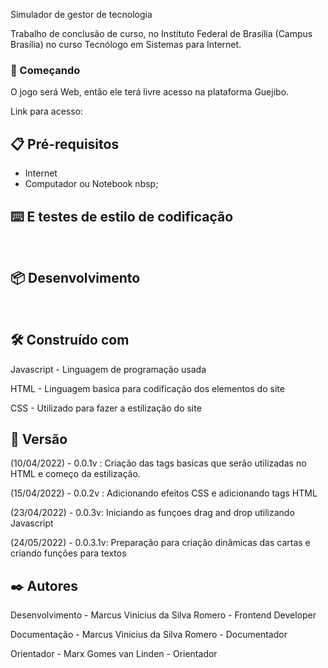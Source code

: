 Simulador de gestor de tecnologia

Trabalho de conclusão de curso, no Instituto Federal de Brasília (Campus Brasília) no curso Tecnólogo em Sistemas para Internet.

### 🚀 Começando

O jogo será Web, então ele terá livre acesso na plataforma Guejibo.
&nbsp;

Link para acesso:

## 📋 Pré-requisitos

- Internet
  &nbsp;
- Computador ou Notebook
  nbsp;

## ⌨️ E testes de estilo de codificação

&nbsp;

## 📦 Desenvolvimento

&nbsp;

## 🛠️ Construído com

Javascript - Linguagem de programação usada
&nbsp;

HTML - Linguagem basica para codificação dos elementos do site
&nbsp;

CSS - Utilizado para fazer a estilização do site

## 📌 Versão

(10/04/2022) - 0.0.1v : Criação das tags basicas que serão utilizadas no HTML e começo da estilização.&nbsp;

(15/04/2022) - 0.0.2v : Adicionando efeitos CSS e adicionando tags HTML&nbsp;

(23/04/2022) - 0.0.3v: Iniciando as funçoes drag and drop utilizando Javascript&nbsp;

(24/05/2022) - 0.0.3.1v: Preparação para criação dinâmicas das cartas e criando funções para textos&nbsp;

## ✒️ Autores

Desenvolvimento - Marcus Vinicius da Silva Romero - Frontend Developer
&nbsp;

Documentação - Marcus Vinicius da Silva Romero - Documentador
&nbsp;

Orientador - Marx Gomes van Linden - Orientador
